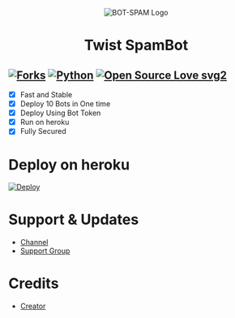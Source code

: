 <p align="center">
  <img src="https://telegra.ph/file/c1d95129f334e29ed4776.jpg" alt="BOT-SPAM Logo">
</p>
<h1 align="center">
  <b> Twist SpamBot </b>
</h1>

[![Forks](https://img.shields.io/github/forks/TwistBots/TwistSpam?style=flat-square&color=orange)](https://github.com/TwistBots/TwistSpam/fork)
[![Python](https://img.shields.io/badge/Python-v3.9.7-blue)](https://www.python.org/)
[![Open Source Love svg2](https://badges.frapsoft.com/os/v2/open-source.svg?v=103)](https://github.com/TwistBots/TwistSpam)   
----
 
- [x] Fast and Stable
- [x] Deploy 10 Bots in One time
- [x] Deploy Using Bot Token 
- [x] Run on heroku
- [x] Fully Secured

# Deploy on heroku

[![Deploy](https://www.herokucdn.com/deploy/button.svg)](https://heroku.com/deploy?template=https://github.com/TwistBots/TwistSpam)


# Support & Updates
* [Channel](https://t.me/TwistSupport)
* [Support Group](https://t.me/TwistChats)

# Credits
* [Creator](https://github.com/TwistBots)

